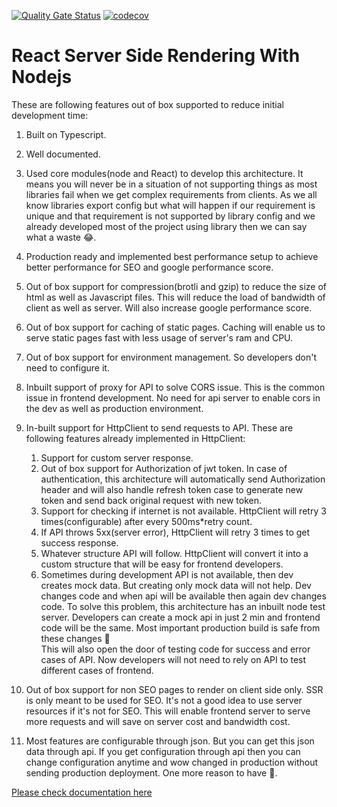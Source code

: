[![Quality Gate Status](https://sonarcloud.io/api/project_badges/measure?project=sandip12081992_react-ssr&metric=alert_status)](https://sonarcloud.io/summary/new_code?id=sandip12081992_react-ssr) [![codecov](https://codecov.io/github/codebysandip/react-ssr/branch/main/graph/badge.svg?token=77XQDFXBUL)](https://codecov.io/github/codebysandip/react-ssr)
# React Server Side Rendering With Nodejs

  These are following features out of box supported to reduce initial development time:
1.  Built on Typescript.
2.  Well documented.
3.  Used core modules(node and React) to develop this architecture. It means you will never be in a situation of not supporting things as most libraries fail when we get complex requirements from clients. As we all know libraries export config but what will happen if our requirement is unique and that requirement is not supported by library config and we already developed most of the project using library then we can say what a waste  😂.
4.  Production ready and implemented best performance setup to achieve better performance for SEO and google performance score.
5.  Out of box support for compression(brotli and gzip) to reduce the size of html as well as Javascript files. This will reduce the load of bandwidth of client as well as server. Will also increase google performance score.
6.  Out of box support for caching of static pages. Caching will enable us to serve static pages fast with less usage of server's ram and CPU.
7.  Out of box support for environment management. So developers don't need to configure it.
8.  Inbuilt support of proxy for API to solve CORS issue. This is the common issue in frontend development. No need for api server to enable cors in the dev as well as production environment.
9.  In-built support for HttpClient to send requests to API. These are following features already implemented in HttpClient:

	1. Support for custom server response.
	2.  Out of box support for Authorization of jwt token. In case of authentication, this architecture will automatically send Authorization header and will also handle refresh token case to generate new token and send back original request with new token.
	3. Support for checking if internet is not available. HttpClient will retry 3 times(configurable) after every 500ms*retry count.
	4. If API throws 5xx(server error), HttpClient will retry 3 times to get success response.
	5. Whatever structure API will follow. HttpClient will convert it into a custom structure that will be easy for frontend developers.
	6. Sometimes during development API is not available, then dev creates mock data. But creating only mock data will not help. Dev changes code and when api will be available then again dev changes code. To solve this problem, this architecture has an inbuilt node test server. Developers can create a mock api in just 2 min and frontend code will be the same. Most important production build is safe from these changes 🍻  
    This will also open the door of testing code for success and error cases of API. Now developers will not need to rely on API to test different cases of frontend.
10.  Out of box support for non SEO pages to render on client side only. SSR is only meant to be used for SEO. It's not a good idea to use server resources if it's not for SEO. This will enable frontend server to serve more requests and will save on server cost and bandwidth cost.
11.  Most features are configurable through json. But you can get this json data through api. If you get configuration through api then you can change configuration anytime and wow changed in production without sending production deployment. One more reason to have 🍻.

[Please check documentation here](https://sandip12081992.github.io/react-ssr/)

